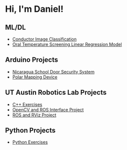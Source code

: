 <h1>Hi, I'm Daniel! <br/>
<h2>ML/DL</h2>

- [Conductor Image Classification]([https://github.com/dkang1630/NicaraguaSchoolSecurity](https://github.com/dkang1630/Conductor_Image_Classification.git))
- [Oral Temperature Screening Linear Regression Model]([https://github.com/dkang1630/NicaraguaSchoolSecurity](https://github.com/dkang1630/facial-and-oral-temperature-screening-Linear-Regression-Machine-Learning-Model.git))
  
<h2>Arduino Projects</h2>
  
- [Nicaragua School Door Security System](https://github.com/dkang1630/NicaraguaSchoolSecurity)
- [Polar Mapping Device](https://github.com/dkang1630/PolarMap)

<h2>UT Austin Robotics Lab Projects</h2>

- [C++ Exercises](https://github.com/dkang1630/RoboticsLabC-Eg)
- [OpenCV and ROS Interface Project](https://github.com/dkang1630/RoboticsLabROSOpenCV/tree/main)
- [ROS and RViz Project](https://github.com/dkang1630/ROS_Transform/blob/main/README.md)

<h2>Python Projects</h2>

- [Python Exercises](https://github.com/dkang1630/PythonExercise)



